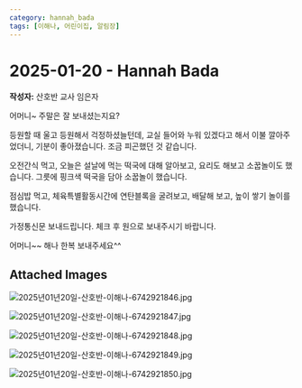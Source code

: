 ```yaml
---
category: hannah_bada
tags: [이해나, 어린이집, 알림장]
---
```


# 2025-01-20 - Hannah Bada

**작성자:** 산호반 교사 임은자  

어머니~  주말은 잘 보내셨는지요?

등원할 때 울고 등원해서 걱정하셨늘턴데, 교실 들어와 누워 있겠다고 해서 이불 깔아주었더니, 기분이 좋아졌습니다. 조금 피곤했던 것 같습니다.

오전간식 먹고, 오늘은 설날에 먹는 떡국에 대해 알아보고, 요리도 해보고 소꿉놀이도 했습니다. 그릇에 핑크색 떡국을 담아 소꿉놀이 했습니다.

점심밥 먹고, 체육특별활동시간에 연탄블록을 굴려보고,  배달해 보고, 높이 쌓기 놀이를 했습니다.

가정통신문 보내드립니다. 체크 후 원으로 보내주시기 바랍니다.

어머니~~ 해나 한복 보내주세요^^

## Attached Images
![2025년01년20일-산호반-이해나-6742921846.jpg](https://feghi.github.io/assets/img/bada_photo/2025년01년20일-산호반-이해나-6742921846.jpg)

![2025년01년20일-산호반-이해나-6742921847.jpg](https://feghi.github.io/assets/img/bada_photo/2025년01년20일-산호반-이해나-6742921847.jpg)

![2025년01년20일-산호반-이해나-6742921848.jpg](https://feghi.github.io/assets/img/bada_photo/2025년01년20일-산호반-이해나-6742921848.jpg)

![2025년01년20일-산호반-이해나-6742921849.jpg](https://feghi.github.io/assets/img/bada_photo/2025년01년20일-산호반-이해나-6742921849.jpg)

![2025년01년20일-산호반-이해나-6742921850.jpg](https://feghi.github.io/assets/img/bada_photo/2025년01년20일-산호반-이해나-6742921850.jpg)

